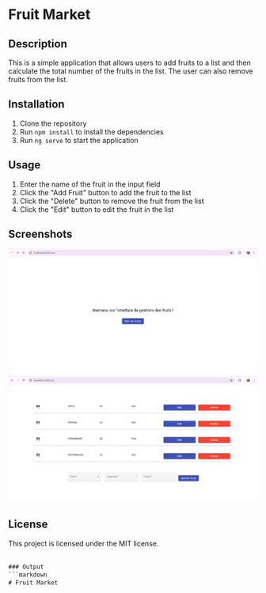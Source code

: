 # Fruit Market

## Description
This is a simple application that allows users to add fruits to a list and then calculate the total number of the fruits in the list. The user can also remove fruits from the list.

## Installation
1. Clone the repository
2. Run `npm install` to install the dependencies
3. Run `ng serve` to start the application

## Usage
1. Enter the name of the fruit in the input field
2. Click the "Add Fruit" button to add the fruit to the list
3. Click the "Delete" button to remove the fruit from the list
4. Click the "Edit" button to edit the fruit in the list

## Screenshots
![alt text](image-1.png)
![alt text](image.png)

## License
This project is licensed under the MIT license.
```

### Output
```markdown
# Fruit Market

